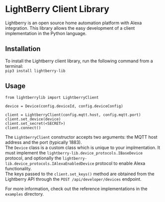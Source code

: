 # LightBerry Client Library
Lightberry is an open source home automation platform with Alexa integration. This library allows the easy development
of a client implementation in the Python language.

## Installation  
To install the Lightberry client library, run the following command from a terminal:  
```pip3 install lightberry-lib```

## Usage  
```
from lightberrylib import LightberryClient

device = Device(config.deviceId, config.deviceConfig)

client = LightberryClient(config.mqtt.host, config.mqtt.port)
client.set_device(device)
client.set_secret(<SECRET>)
client.connect()
```
The `LightberryClient` constructor accepts two arguments: the MQTT host address and the port (typically 1883).  
The `Device` class is a custom class which is unique to your implmentation. It must implement the 
`lightberry-lib.device_protocols.IBaseDevice` protocol, and optionally the 
`lightberry-lib.device_protocols.IAlexaEnabledDevice` protocol to enable Alexa functionality.   
The keys passed to the `client.set_keys()` method are obtained from the Lightberry API through the 
`POST /api/developer/devices` endpoint.  

For more information, check out the reference implementations in the `examples` directory.